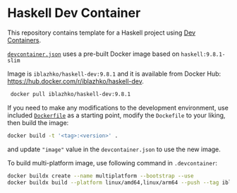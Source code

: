 # Haskell Dev Container

This repository contains template for a Haskell project using
[Dev Containers](https://code.visualstudio.com/docs/devcontainers/containers).

[`devcontainer.json`](./.devcontainer/devcontainer.json) uses a pre-built
Docker image based on `haskell:9.8.1-slim`

Image is `iblazhko/haskell-dev:9.8.1` and it is available from Docker Hub:
<https://hub.docker.com/r/iblazhko/haskell-dev>.

```bash
 docker pull iblazhko/haskell-dev:9.8.1
```

If you need to make any modifications to the development environment,
use included [`Dockerfile`](./.devcontainer/Dockerfile) as a
starting point, modify the `Dockefile` to your liking, then build the image:

```bash
docker build -t '<tag>:<version>' .
```

and update `"image"` value in the `devcontainer.json` to use the new image.

To build multi-platform image, use following command in `.devcontainer`:

```bash
docker buildx create --name multiplatform --bootstrap --use
docker buildx build --platform linux/amd64,linux/arm64 --push --tag iblazhko/haskell-dev:9.8.1 --tag iblazhko/haskell-dev:9.8 --tag iblazhko/haskell-dev:latest . 
```
